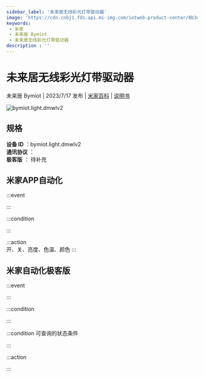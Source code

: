 ```yaml
---
sidebar_label: '未来居无线彩光灯带驱动器'
image: 'https://cdn.cnbj1.fds.api.mi-img.com/iotweb-product-center/8b3dd7adc85597ae3e20f45f2f3cdd8d_1658974212333.png?GalaxyAccessKeyId=AKVGLQWBOVIRQ3XLEW&Expires=9223372036854775807&Signature=4UkipLKO04MbWqg/+U68QpH9qbI='
keywords: 
 - 米家
 - 未来居 Bymiot
 - 未来居无线彩光灯带驱动器
description : ''
---
```

# 未来居无线彩光灯带驱动器

未来居 Bymiot | 2023/7/17 发布 | [米家百科](https://home.mi.com/webapp/content/baike/product/index.html?model=bymiot.light.dmwlv2) | [说明书](https://home.mi.com/views/introduction.html?model=bymiot.light.dmwlv2&region=cn)

![bymiot.light.dmwlv2](https://cdn.cnbj1.fds.api.mi-img.com/iotweb-product-center/8b3dd7adc85597ae3e20f45f2f3cdd8d_1658974212333.png?GalaxyAccessKeyId=AKVGLQWBOVIRQ3XLEW&Expires=9223372036854775807&Signature=4UkipLKO04MbWqg/+U68QpH9qbI=)

## 规格  
> 
**设备 ID** ：bymiot.light.dmwlv2  
**通讯协议** ：  
**极客版**  ： 待补充 


## 米家APP自动化  

:::event  

:::

:::condition  

:::

:::action   
开、关、亮度、色温、颜色
:::

## 米家自动化极客版  

:::event  

:::

:::condition  

:::

:::condition 可查询的状态条件  

:::

:::action  

:::

        
